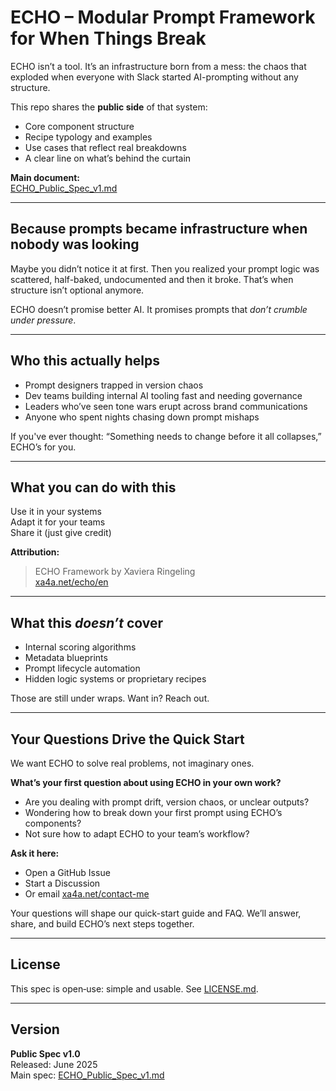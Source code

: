 # ECHO – Modular Prompt Framework for When Things Break

ECHO isn’t a tool. It’s an infrastructure born from a mess: the chaos that exploded when everyone with Slack started AI-prompting without any structure.

This repo shares the **public side** of that system:

- Core component structure  
- Recipe typology and examples  
- Use cases that reflect real breakdowns  
- A clear line on what’s behind the curtain

**Main document:**  
[ECHO_Public_Spec_v1.md](ECHO_Public_Spec_v1.md)

---

## Because prompts became infrastructure when nobody was looking

Maybe you didn’t notice it at first. Then you realized your prompt logic was scattered, half-baked, undocumented and then it broke. That’s when structure isn’t optional anymore.

ECHO doesn’t promise better AI. It promises prompts that *don’t crumble under pressure*.

---

## Who this actually helps

- Prompt designers trapped in version chaos  
- Dev teams building internal AI tooling fast and needing governance  
- Leaders who’ve seen tone wars erupt across brand communications  
- Anyone who spent nights chasing down prompt mishaps

If you've ever thought: “Something needs to change before it all collapses,” ECHO’s for you.

---

## What you can do with this

Use it in your systems  
Adapt it for your teams  
Share it (just give credit)

**Attribution:**

> ECHO Framework by Xaviera Ringeling  
> [xa4a.net/echo/en](https://www.xa4a.net/echo/en)

---

## What this *doesn’t* cover

- Internal scoring algorithms  
- Metadata blueprints  
- Prompt lifecycle automation  
- Hidden logic systems or proprietary recipes

Those are still under wraps. Want in? Reach out.

---

## Your Questions Drive the Quick Start

We want ECHO to solve real problems, not imaginary ones.

**What’s your first question about using ECHO in your own work?**

- Are you dealing with prompt drift, version chaos, or unclear outputs?  
- Wondering how to break down your first prompt using ECHO’s components?  
- Not sure how to adapt ECHO to your team’s workflow?

**Ask it here:**

- Open a GitHub Issue  
- Start a Discussion  
- Or email [xa4a.net/contact-me](https://www.xa4a.net/contact-me)

Your questions will shape our quick-start guide and FAQ. We’ll answer, share, and build ECHO’s next steps together.

---

## License

This spec is open‑use: simple and usable. See [LICENSE.md](LICENSE.md).

---

## Version

**Public Spec v1.0**  
Released: June 2025  
Main spec: [ECHO_Public_Spec_v1.md](ECHO_Public_Spec_v1.md)
